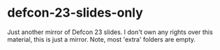 # defcon-23-slides-only
Just another mirror of Defcon 23 slides. I don't own any rights over this material, this is just a mirror. Note, most 'extra' folders are empty. 
